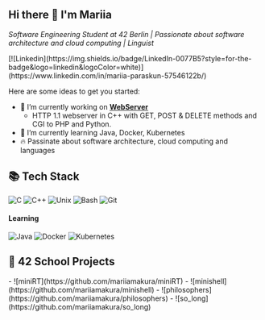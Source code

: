 <h2> Hi there 👋 I'm Mariia </h2>

<p>
 <em> Software Engineering Student at 42 Berlin | Passionate about software architecture and cloud computing | Linguist </em>
</p>
[![Linkedin](https://img.shields.io/badge/LinkedIn-0077B5?style=for-the-badge&logo=linkedin&logoColor=white)](https://www.linkedin.com/in/mariia-paraskun-57546122b/)




Here are some ideas to get you started:

- 🔭 I’m currently working on **[WebServer](https://github.com/mariiamakura/webserv)**
    - HTTP 1.1 webserver in C++ with GET, POST & DELETE methods and CGI to PHP and Python.
- 🌱 I’m currently learning Java, Docker, Kubernetes
- 🔥 Passinate about software architecture, cloud computing and languages

## 📚 Tech Stack
![C](https://img.shields.io/badge/c-%2300599C.svg?style=for-the-badge&logo=c&logoColor=white) ![C++](https://img.shields.io/badge/C%2B%2B-00599C?style=for-the-badge&logo=c%2B%2B&logoColor=white) ![Unix](https://img.shields.io/badge/Unix-FCC624?style=for-the-badge&logo=unix&logoColor=white) ![Bash](https://img.shields.io/badge/GNU%20Bash-4EAA25?style=for-the-badge&logo=GNU%20Bash&logoColor=white) ![Git](https://img.shields.io/badge/Git-F05032?style=for-the-badge&logo=git&logoColor=white) 
#### **Learning**
![Java](https://img.shields.io/badge/Java-ED8B00?style=for-the-badge&logo=openjdk&logoColor=white) ![Docker](https://img.shields.io/badge/docker-%230db7ed.svg?style=for-the-badge&logo=docker&logoColor=white) ![Kubernetes](https://img.shields.io/badge/kubernetes-%23326ce5.svg?style=for-the-badge&logo=kubernetes&logoColor=white)

<h2>🚀 42 School Projects</h2>
- ![miniRT](https://github.com/mariiamakura/miniRT)
- ![minishell](https://github.com/mariiamakura/minishell)
- ![philosophers](https://github.com/mariiamakura/philosophers)
- ![so_long](https://github.com/mariiamakura/so_long)
